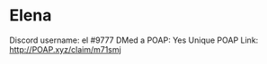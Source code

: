 # Elena

Discord username: el #9777
DMed a POAP: Yes
Unique POAP Link: 
http://POAP.xyz/claim/m71smj